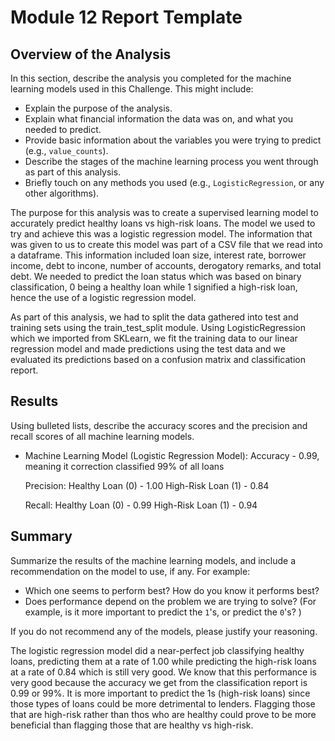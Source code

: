 # Module 12 Report Template

## Overview of the Analysis

In this section, describe the analysis you completed for the machine learning models used in this Challenge. This might include:

* Explain the purpose of the analysis.
* Explain what financial information the data was on, and what you needed to predict.
* Provide basic information about the variables you were trying to predict (e.g., `value_counts`).
* Describe the stages of the machine learning process you went through as part of this analysis.
* Briefly touch on any methods you used (e.g., `LogisticRegression`, or any other algorithms).

The purpose for this analysis was to create a supervised learning model to accurately predict healthy loans vs high-risk loans. The model we used to try and achieve this was a logistic regression model. The information that was given to us to create this model was part of a CSV file that we read into a dataframe. This information included loan size, interest rate, borrower income, debt to incone, number of accounts, derogatory remarks, and total debt. We needed to predict the loan status which was based on binary classification, 0 being a healthy loan while 1 signified a high-risk loan, hence the use of a logistic regression model.

As part of this analysis, we had to split the data gathered into test and training sets using the train_test_split module. Using LogisticRegression which we imported from SKLearn, we fit the training data to our linear regression model and made predictions using the test data and we evaluated its predictions based on a confusion matrix and classification report.

## Results

Using bulleted lists, describe the accuracy scores and the precision and recall scores of all machine learning models.

* Machine Learning Model (Logistic Regression Model):
    Accuracy - 0.99, meaning it correction classified 99% of all loans

    Precision: 
    Healthy Loan (0) - 1.00
    High-Risk Loan (1) - 0.84

    Recall:
    Healthy Loan (0) - 0.99
    High-Risk Loan (1) - 0.94

## Summary

Summarize the results of the machine learning models, and include a recommendation on the model to use, if any. For example:

* Which one seems to perform best? How do you know it performs best?
* Does performance depend on the problem we are trying to solve? (For example, is it more important to predict the `1`'s, or predict the `0`'s? )

If you do not recommend any of the models, please justify your reasoning.

The logistic regression model did a near-perfect job classifying healthy loans, predicting them at a rate of 1.00 while predicting the high-risk loans at a rate of 0.84 which is still very good. We know that this performance is very good because the accuracy we get from the classification report is 0.99 or 99%. It is more important to predict the 1s (high-risk loans) since those types of loans could be more detrimental to lenders. Flagging those that are high-risk rather than thos who are healthy could prove to be more beneficial than flagging those that are healthy vs high-risk.
